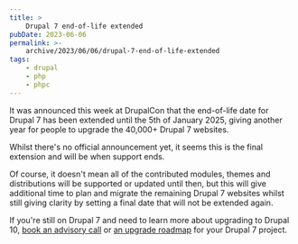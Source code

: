 ```yaml
---
title: >
    Drupal 7 end-of-life extended
pubDate: 2023-06-06
permalink: >-
    archive/2023/06/06/drupal-7-end-of-life-extended
tags:
    - drupal
    - php
    - phpc
---
```


It was announced this week at DrupalCon that the end-of-life date for Drupal 7 has been extended until the 5th of January 2025, giving another year for people to upgrade the 40,000+ Drupal 7 websites.

Whilst there's no official announcement yet, it seems this is the final extension and will be when support ends.

Of course, it doesn't mean all of the contributed modules, themes and distributions will be supported or updated until then, but this will give additional time to plan and migrate the remaining Drupal 7 websites whilst still giving clarity by setting a final date that will not be extended again.

If you're still on Drupal 7 and need to learn more about upgrading to Drupal 10, [book an advisory call](https://www.oliverdavies.uk/call) or [an upgrade roadmap](https://www.oliverdavies.uk/drupal7) for your Drupal 7 project.
